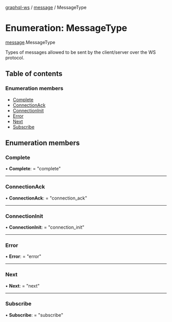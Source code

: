 [graphql-ws](../README.md) / [message](../modules/message.md) / MessageType

# Enumeration: MessageType

[message](../modules/message.md).MessageType

Types of messages allowed to be sent by the client/server over the WS protocol.

## Table of contents

### Enumeration members

- [Complete](message.messagetype.md#complete)
- [ConnectionAck](message.messagetype.md#connectionack)
- [ConnectionInit](message.messagetype.md#connectioninit)
- [Error](message.messagetype.md#error)
- [Next](message.messagetype.md#next)
- [Subscribe](message.messagetype.md#subscribe)

## Enumeration members

### Complete

• **Complete**: = "complete"

___

### ConnectionAck

• **ConnectionAck**: = "connection\_ack"

___

### ConnectionInit

• **ConnectionInit**: = "connection\_init"

___

### Error

• **Error**: = "error"

___

### Next

• **Next**: = "next"

___

### Subscribe

• **Subscribe**: = "subscribe"
